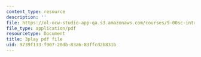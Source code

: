 ```yaml
---
content_type: resource
description: ''
file: https://ol-ocw-studio-app-qa.s3.amazonaws.com/courses/9-00sc-introduction-to-psychology-fall-2011/9739f133f90720db83a683ffcd2b831b_bihrpOS0qtY.pdf
file_type: application/pdf
resourcetype: Document
title: 3play pdf file
uid: 9739f133-f907-20db-83a6-83ffcd2b831b
---
```

